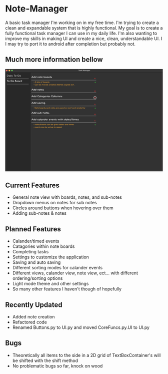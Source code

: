 # Note-Manager
A basic task manager I'm working on in my free time. I'm trying to create a clean and expandable system that is highly functional. My goal is to create a fully functional task manager I can use in my daily life. I'm also wanting to improve my skills in making UI and create a nice, clean, understandable UI. I I may try to port it to android after completion but probably not.

## Much more information bellow

![Note Manager Screenshot (10/28/22)](https://github.com/AndrewDMorgan/Note-Manager/blob/main/Screen%20Shot%202022-11-01%20at%2010.51.47%20PM.png?raw=true)

## Current Features
 * General note view with boards, notes, and sub-notes
 * Dropdown menus on notes for sub notes
 * Circles around buttons when hovering over them
 * Adding sub-notes & notes

## Planned Features
 * Calander/timed events
 * Catagories within note boards
 * Completing tasks
 * Settings to customize the application
 * Saving and auto saving
 * Different sorting modes for calander events
 * Different views, calander view, note view, ect... with different ordering/sorting options
 * Light mode theme and other settings
 * So many other features I haven't though of hopefully

## Recently Updated
  * Added note creation
  * Refactored code
  * Renamed Buttons.py to UI.py and moved CoreFuncs.py.UI to UI.py

## Bugs
 * Theoretically all items to the side in a 2D grid of TextBoxContainer's will be shifted with the shift method
 * No problematic bugs so far, knock on wood
